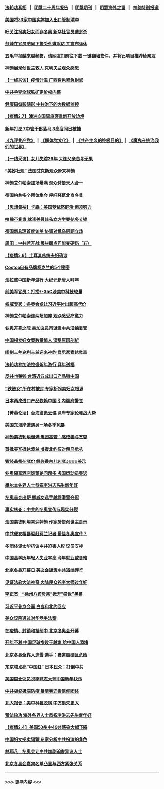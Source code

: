 #### [法轮功真相](https://github.com/gfw-breaker/truth/blob/master/README.md?t=0) &nbsp;&nbsp;|&nbsp;&nbsp; [明慧二十周年报告](https://github.com/gfw-breaker/mh-reports/blob/master/README.md?t=0) &nbsp;&nbsp;|&nbsp;&nbsp;[明慧期刊](https://github.com/gfw-breaker/mh-qikan) &nbsp;&nbsp;|&nbsp;&nbsp; [明慧海外之窗](https://github.com/gfw-breaker/mh-news/blob/master/README.md?t=0) &nbsp;&nbsp;|&nbsp;&nbsp; [神韵特别报道](https://github.com/gfw-breaker/mh-news/blob/master/shenyun.md?t=0)
#### [美国将33家中国实体加入出口管制清单](../pages/nf4514/n13561089.md?t=02080301) 
#### [吁关注拐卖妇女而非冬奥 新华社官员遭封杀](../pages/nf4514/n13560730.md?t=02080301) 
#### [彭帅在官员陪同下接受外媒采访 并宣布退休](../pages/nf4514/n13559733.md?t=02080301) 
#### 五毛举报越来越频繁，请网友们前往下载 [一键翻墙软件](https://github.com/gfw-breaker/ssr-accounts)，并将此项目推荐给亲友
#### [神韵展现创世主救人 克利夫兰观众感恩](../pages/nf4514/n13560685.md?t=02080301) 
#### [【一线采访】疫情升温 广西百色紧急封城](../pages/nf4514/n13560185.md?t=02080301) 
#### [中共争夺全球铁矿定价权内幕](../pages/nf4514/n13561046.md?t=02080301) 
#### [健康码如影随形 中共治下的大数据监控](../pages/nf4514/n13561006.md?t=02080301) 
#### [【疫情2.7】澳洲向国际旅客重新开放边境](../pages/nf4514/n13560331.md?t=02080301) 
#### [新年打虎 7中管干部落马 3高官同日被捕](../pages/nf4514/n13560915.md?t=02080301) 
#### [《九评共产党》](https://github.com/begood0513/9ping.md/blob/master/README.md) &nbsp;|&nbsp; [《解体党文化》](../../../../jtdwh.md/blob/master/README.md)  &nbsp;|&nbsp; [《共产主义的终极目的》](../../../../gczydzjmd.md/blob/master/README.md) &nbsp;|&nbsp; [《魔鬼在统治我们的世界》](../../../../mgztzwmdsj.md/blob/master/README.md) 
#### [【一线采访】女儿失踪26年 大连父亲苦寻无果](../pages/nf4514/n13558137.md?t=02080301) 
#### [“美妙壮观” 法国艾克斯观众盼来神韵](../pages/nf4514/n13560029.md?t=02080301) 
#### [神韵艾尔帕索加场爆满 观众体悟天人合一](../pages/nf4514/n13559984.md?t=02080301) 
#### [德国柏林多个团体集会 呼吁杯葛北京冬奥](../pages/nf4514/n13559346.md?t=02080301) 
#### [【思想领袖】卡森：美国梦依然鲜活 但须努力](../pages/nf4514/n13521038.md?t=02080301) 
#### [哈佛不算贵 就读美最佳私立大学要花多少钱](../pages/nf4514/n13525350.md?t=02080301) 
#### [德国新总理首度访美 协调对俄乌问题立场](../pages/nf4514/n13559032.md?t=02080301) 
#### [周田：中共若开战 哪些弱点可能变硬伤（五）](../pages/nf4514/n13558878.md?t=02080301) 
#### [【疫情2.6】土耳其总统夫妇确诊](../pages/nf4514/n13558296.md?t=02080301) 
#### [Costco自有品牌柯克兰的5个秘密](../pages/nf4514/n13554593.md?t=02080301) 
#### [法拉盛中国新年游行 大纪元新唐人拜年](../pages/nf4514/n13557847.md?t=02080301) 
#### [前美军官员：打捞F-35C涉美中科技较量](../pages/nf4514/n13558191.md?t=02080301) 
#### [权威专家：冬奥会或让习近平付出超高代价](../pages/nf4514/n13556047.md?t=02080301) 
#### [神韵艾尔帕索连两场加座 观众感受疗愈力](../pages/nf4514/n13558382.md?t=02080301) 
#### [冬奥开幕之际 美加议员再谴责中共活摘器官](../pages/nf4514/n13557724.md?t=02080301) 
#### [中国拐卖妇女案数量惊人 深层原因剖析](../pages/nf4514/n13558230.md?t=02080301) 
#### [阔别三年克利夫兰迎来神韵 音乐家表达敬意](../pages/nf4514/n13558103.md?t=02080301) 
#### [法轮功参加法拉盛新年游行 拜年送福](../pages/nf4514/n13557363.md?t=02080301) 
#### [反共也赚钱 台湾近五成出口产品销中国](../pages/nf4514/n13558140.md?t=02080301) 
#### [“铁链女”所在村被封 专家析拐卖妇女根源](../pages/nf4514/n13557973.md?t=02080301) 
#### [日本两成进口产品依赖中国 引内阁府警觉](../pages/nf4514/n13558047.md?t=02080301) 
#### [【菁英论坛】台海波诡云谲 两岸专家论和战大势](../pages/nf4514/n13557538.md?t=02080301) 
#### [美国东海岸遭遇另一场冬季风暴](../pages/nf4514/n13557417.md?t=02080301) 
#### [神韵蒙彼利埃爆满 集团高管：感悟善与宽容](../pages/nf4514/n13557430.md?t=02080301) 
#### [首批美军抵达波兰 增援北约应对俄乌危机](../pages/nf4514/n13557381.md?t=02080301) 
#### [奢侈品都在涨价 经典香奈儿包涨3000美元](../pages/nf4514/n13557220.md?t=02080301) 
#### [冬奥隔离酒店饭菜差问题多 多国运动员哭诉](../pages/nf4514/n13557217.md?t=02080301) 
#### [墨尔本各界人士恭祝李洪志先生新年好](../pages/nf4514/n13556164.md?t=02080301) 
#### [冬奥首金出炉 挪威女选手越野滑雪夺冠](../pages/nf4514/n13556965.md?t=02080301) 
#### [事实核查：中共的冬奥宣传与现实分裂](../pages/nf4514/n13556608.md?t=02080301) 
#### [法国蒙彼利埃喜迎神韵 作家感悟创世主启示](../pages/nf4514/n13556715.md?t=02080301) 
#### [中共便衣粗暴驱赶荷兰记者 最佳冬奥宣传？](../pages/nf4514/n13556595.md?t=02080301) 
#### [多团体渥太华抗议中共迫害人权 议员支持](../pages/nf4514/n13556028.md?t=02080301) 
#### [中国高学历年轻人失业率高 今年就业或更难](../pages/nf4514/n13556542.md?t=02080301) 
#### [北京冬奥开幕日 英议会谴责中共活摘罪行](../pages/nf4514/n13556129.md?t=02080301) 
#### [见证法轮大法神奇 大陆民众祝李大师过年好](../pages/nf4514/n13555205.md?t=02080301) 
#### [李正宽：“徐州八孩母亲”掀开“盛世”黑幕](../pages/nf4514/n13555766.md?t=02080301) 
#### [习近平普京会面 白宫和北约回应](../pages/nf4514/n13555352.md?t=02080301) 
#### [美众议院通过对华竞争法案](../pages/nf4514/n13555791.md?t=02080301) 
#### [在疫情、封锁和抵制中 北京冬奥会开幕](../pages/nf4514/n13555639.md?t=02080301) 
#### [开年不利 中国足球惨败于越南 给中国人添堵](../pages/nf4514/n13555674.md?t=02080301) 
#### [北京冬奥全靠人造雪 选手：赛道超硬且危险](../pages/nf4514/n13554814.md?t=02080301) 
#### [东京塔点亮“中国红” 日本民众：打倒中共](../pages/nf4514/n13555604.md?t=02080301) 
#### [美国国会议员祝李洪志大师中国新年快乐](../pages/nf4514/n13554208.md?t=02080301) 
#### [中共极权极端防疫 藉清零迫害信仰团体](../pages/nf4514/n13555509.md?t=02080301) 
#### [北大报告：美中科技脱钩 中方损失更大](../pages/nf4514/n13555449.md?t=02080301) 
#### [赞法轮功 海外各界人士恭祝李洪志先生新年好](../pages/nf4514/n13552092.md?t=02080301) 
#### [【疫情2.4】美国50州中49州感染大幅下降](../pages/nf4514/n13555055.md?t=02080301) 
#### [中国妇女拐卖猖獗 专家分析中共扮演的角色](../pages/nf4514/n13554760.md?t=02080301) 
#### [林耶凡：冬奥会让中共加剧迫害异议人士](../pages/nf4514/n13554130.md?t=02080301) 
#### [北京冬奥会嘉宾名单凸显与西方紧张关系](../pages/nf4514/n13553626.md?t=02080301) 

----
#### [ >>> 更早内容 <<< ](../indexes/nf4514-earlier.md)
